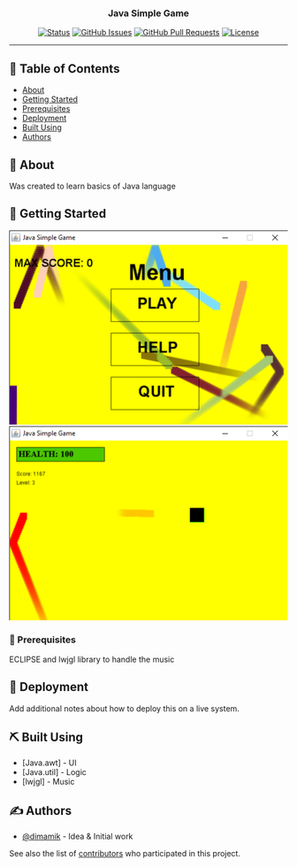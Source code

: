 <h3 align="center">Java Simple Game</h3>

<div align="center">

[![Status](https://img.shields.io/badge/status-active-success.svg)]()
[![GitHub Issues](https://img.shields.io/github/issues/kylelobo/The-Documentation-Compendium.svg)](https://github.com/dimamik/Java_Simple_Game/issues)
[![GitHub Pull Requests](https://img.shields.io/github/issues-pr/kylelobo/The-Documentation-Compendium.svg)](https://github.com/dimamik/Java_Simple_Game/pulls)
[![License](https://img.shields.io/badge/license-MIT-blue.svg)](/LICENSE)

</div>

---

## 📝 Table of Contents

- [About](#about)
- [Getting Started](#getting_started)
- [Prerequisites](#prerequisites)
- [Deployment](#deployment)
- [Built Using](#built_using)
- [Authors](#authors)

## 🧐 About <a name = "about"></a>

Was created to learn basics of Java language

## 🏁 Getting Started <a name = "getting_started"></a>
![alt text](res/menu.png)
![alt text](res/game.png)

### 🔧 Prerequisites <a name = "prerequisites"></a>

ECLIPSE and lwjgl library to handle the music

## 🚀 Deployment <a name = "deployment"></a>

Add additional notes about how to deploy this on a live system.

## ⛏️ Built Using <a name = "built_using"></a>

- [Java.awt] - UI
- [Java.util] - Logic
- [lwjgl] - Music

## ✍️ Authors <a name = "authors"></a>

- [@dimamik](https://github.com/dimamik) - Idea & Initial work

See also the list of [contributors](https://github.com/dimamik/Java_Simple_Game/contributors) who participated in this project.